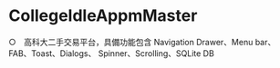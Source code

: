 # CollegeIdleAppmMaster
○　高科大二手交易平台，具備功能包含 Navigation Drawer、Menu bar、FAB、Toast、Dialogs、
Spinner、Scrolling、SQLite DB
